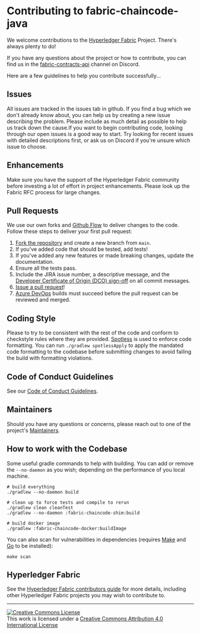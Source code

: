 # Contributing to fabric-chaincode-java

We welcome contributions to the [Hyperledger Fabric](https://hyperledger-fabric.readthedocs.io) Project. There's always plenty to do!

If you have any questions about the project or how to contribute, you can find us in the [fabric-contracts-api](https://discordapp.com/channels/905194001349627914/943090527920877598) channel on Discord.

Here are a few guidelines to help you contribute successfully...

## Issues

All issues are tracked in the issues tab in github. If you find a bug which we don't already know about, you can help us by creating a new issue describing the problem. Please include as much detail as possible to help us track down the cause.If you want to begin contributing code, looking through our open issues is a good way to start. Try looking for recent issues with detailed descriptions first, or ask us on Discord if you're unsure which issue to choose.

## Enhancements

Make sure you have the support of the Hyperledger Fabric community before investing a lot of effort in project enhancements. Please look up the Fabric RFC process for large changes.

## Pull Requests

We use our own forks and [Github Flow](https://guides.github.com/introduction/flow/index.html) to deliver changes to the code. Follow these steps to deliver your first pull request:

1. [Fork the repository](https://guides.github.com/activities/forking/#fork) and create a new branch from `main`.
2. If you've added code that should be tested, add tests!
3. If you've added any new features or made breaking changes, update the documentation.
4. Ensure all the tests pass.
5. Include the JIRA issue number, a descriptive message, and the [Developer Certificate of Origin (DCO) sign-off](https://github.com/probot/dco#how-it-works) on all commit messages.
6. [Issue a pull request](https://guides.github.com/activities/forking/#making-a-pull-request)!
7. [Azure DevOps](https://dev.azure.com/Hyperledger/Fabric-Chaincode-Java) builds must succeed before the pull request can be reviewed and merged.

## Coding Style

Please to try to be consistent with the rest of the code and conform to checkstyle rules where they are provided. [Spotless](https://github.com/diffplug/spotless) is used to enforce code formatting. You can run `./gradlew spotlessApply` to apply the mandated code formatting to the codebase before submitting changes to avoid failing the build with formatting violations.

## Code of Conduct Guidelines <a name="conduct"></a>

See our [Code of Conduct Guidelines](../blob/main/CODE_OF_CONDUCT.md).

## Maintainers <a name="maintainers"></a>

Should you have any questions or concerns, please reach out to one of the project's [Maintainers](../blob/main/MAINTAINERS.md).


## How to work with the Codebase

Some useful gradle commands to help with building.  You can add or remove the `--no-daemon` as you wish; depending on the performance of you local machine.

```shell
# build everything
./gradlew --no-daemon build

# clean up to force tests and compile to rerun
./gradlew clean cleanTest
./gradlew --no-daemon :fabric-chaincode-shim:build

# build docker image
./gradlew :fabric-chaincode-docker:buildImage
```

You can also scan for vulnerabilities in dependencies (requires [Make](https://www.gnu.org/software/make/) and [Go](https://go.dev/) to be installed):
```shell
make scan
```

## Hyperledger Fabric

See the
[Hyperledger Fabric contributors guide](http://hyperledger-fabric.readthedocs.io/en/latest/CONTRIBUTING.html) for more details, including other Hyperledger Fabric projects you may wish to contribute to.

---

[![Creative Commons License](https://i.creativecommons.org/l/by/4.0/88x31.png)](http://creativecommons.org/licenses/by/4.0/)  
This work is licensed under a [Creative Commons Attribution 4.0 International License](http://creativecommons.org/licenses/by/4.0/)
